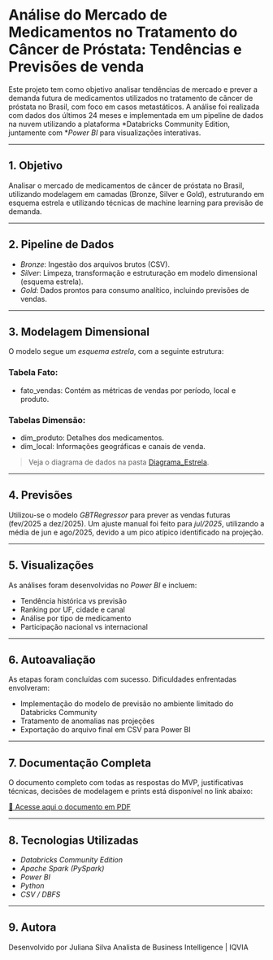 # Análise do Mercado de Medicamentos no Tratamento do Câncer de Próstata: Tendências e Previsões de venda

Este projeto tem como objetivo analisar tendências de mercado e prever a demanda futura de medicamentos utilizados no tratamento de câncer de próstata no Brasil, com foco em casos metastáticos. A análise foi realizada com dados dos últimos 24 meses e implementada em um pipeline de dados na nuvem utilizando a plataforma *Databricks Community Edition, juntamente com **Power BI* para visualizações interativas.

---

## 1. Objetivo

Analisar o mercado de medicamentos de câncer de próstata no Brasil, utilizando modelagem em camadas (Bronze, Silver e Gold), estruturando em esquema estrela e utilizando técnicas de machine learning para previsão de demanda.

---

## 2. Pipeline de Dados

- *Bronze*: Ingestão dos arquivos brutos (CSV).
- *Silver*: Limpeza, transformação e estruturação em modelo dimensional (esquema estrela).
- *Gold*: Dados prontos para consumo analítico, incluindo previsões de vendas.

---

## 3. Modelagem Dimensional

O modelo segue um *esquema estrela*, com a seguinte estrutura:

### Tabela Fato:
- fato_vendas: Contém as métricas de vendas por período, local e produto.

### Tabelas Dimensão:
- dim_produto: Detalhes dos medicamentos.
- dim_local: Informações geográficas e canais de venda.

> Veja o diagrama de dados na pasta [Diagrama_Estrela](3_Screenshot_Diagrama_Estrela.jpg).

---

## 4. Previsões

Utilizou-se o modelo *GBTRegressor* para prever as vendas futuras (fev/2025 a dez/2025). Um ajuste manual foi feito para *jul/2025*, utilizando a média de jun e ago/2025, devido a um pico atípico identificado na projeção.

---

## 5. Visualizações

As análises foram desenvolvidas no *Power BI* e incluem:

- Tendência histórica vs previsão
- Ranking por UF, cidade e canal
- Análise por tipo de medicamento
- Participação nacional vs internacional

---

## 6. Autoavaliação

As etapas foram concluídas com sucesso. Dificuldades enfrentadas envolveram:

- Implementação do modelo de previsão no ambiente limitado do Databricks Community
- Tratamento de anomalias nas projeções
- Exportação do arquivo final em CSV para Power BI

---

## 7. Documentação Completa

O documento completo com todas as respostas do MVP, justificativas técnicas, decisões de modelagem e prints está disponível no link abaixo:

[📄 Acesse aqui o documento em PDF](1_Analise_e_processos_realizados_documentação.pdf)

---

## 8. Tecnologias Utilizadas

- *Databricks Community Edition*
- *Apache Spark (PySpark)*
- *Power BI*
- *Python*
- *CSV / DBFS*

---

## 9. Autora

Desenvolvido por Juliana Silva 
Analista de Business Intelligence | IQVIA
